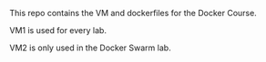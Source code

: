 This repo contains the VM and dockerfiles for the Docker Course.

VM1 is used for every lab. 

VM2 is only used in the Docker Swarm lab.